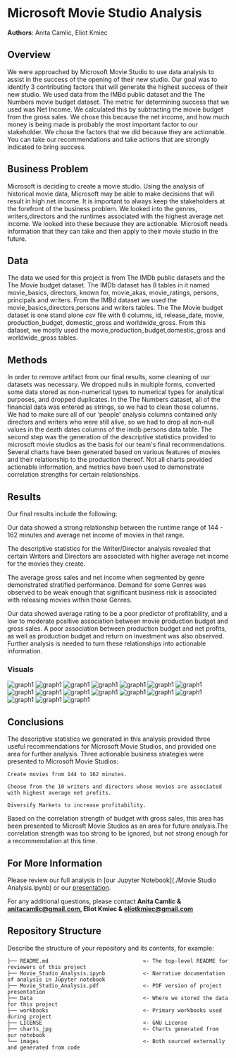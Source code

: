 # Microsoft Movie Studio Analysis

**Authors**: Anita Camlic, Eliot Kmiec

## Overview

We were approached by Microsoft Movie Studio to use data analysis to assist in the success of the opening of their new studio. Our goal was to identify 3 contributing factors that will generate the highest success of their new studio. We used data from the IMBd public dataset and the The Numbers movie budget dataset. The metric for determining success that we used was Net Income. We calculated this by subtracting the movie budget from the gross sales. We chose this because the net income, and how much money is being made is probably the most important factor to our stakeholder. We chose the factors that we did because they are actionable. You can take our recommendations and take actions that are strongly indicated to bring success.


## Business Problem

Microsoft is deciding to create a movie studio. Using the analysis of historical movie data, Microsoft may be able to make decisions that will result in high net income. It is important to always keep the stakeholders at the forefront of the business problem. We looked into the genres, writers,directors and the runtimes associated with the highest average net income. We looked into these because they are actionable. Microsoft needs information that they can take and then apply to their movie studio in the future.



## Data

The data we used for this project is from The IMDb public datasets and the The Movie budget dataset. The IMDb dataset has 8 tables in it named movie_basics, directors, known for, movie_akas, movie_ratings, persons, principals and writers. From the IMBd dataset we used the movie_basics,directors,persons and writers tables. The The Movie budget dataset is one stand alone csv file with 6 columns, id, release_date, movie, production_budget, domestic_gross and worldwide_gross. From this dataset, we mostly used the movie,production_budget,domestic_gross and worldwide_gross tables. 




## Methods

In order to remove artifact from our final results, some cleaning of our datasets was necessary. We dropped nulls in multiple forms, converted some data stored as non-numerical types to numerical types for analytical purposes, and dropped duplicates. In the The Numbers dataset, all of the financial data was entered as strings, so we had to clean those columns. We had to make sure all of our ‘people’ analysis columns contained only directors and writers who were still alive, so we had to drop all non-null values in the death dates columns of the imdb persons data table.
The second step was the generation of the descriptive statistics provided to microsoft movie studios as the basis for our team's final recommendations. Several charts have been generated based on various features of movies and their relationship to the production thereof. Not all charts provided actionable information, and metrics have been used to demonstrate correlation strengths for certain relationships.




## Results

Our final results include the following:

Our data showed a strong relationship between the runtime range of 144 - 162 minutes and average net income of movies in that range.

The descriptive statistics for the Writer/Director analysis revealed that certain Writers and Directors are associated with higher average net income for the movies they create.

The average gross sales and net income when segmented by genre demonstrated stratified performance. Demand for some Genres was observed to be weak enough that significant business risk is associated with releasing movies within those Genres.

Our data showed average rating to be a poor predictor of profitability, and a low to moderate positive association between movie production budget and gross sales. A poor association between production budget and net profits, as well as production budget and return on investment was also observed. Further analysis is needed to turn these relationships into actionable information.


### Visuals
![graph1](./charts_jpg/avg_gross_by_genre_multimkt.jpg)
![graph1](./charts_jpg/avg_net_by_genre_multimkt.jpg)
![graph1](./charts_jpg/budget_v_gross__global_sales_scat.jpg)
![graph1](./charts_jpg/budget_v_net_profit_scat.jpg)
![graph1](./charts_jpg/budget_v_rating_scat.jpg)
![graph1](./charts_jpg/budget_v_roi_scat.jpg)
![graph1](./charts_jpg/movie_genres_avg_domestic_gross.jpg)
![graph1](./charts_jpg/movie_genres_avg_domestic_net.jpg)
![graph1](./charts_jpg/movie_genres_avg_foreign_gross.jpg)
![graph1](./charts_jpg/movie_genres_avg_foreign_net.jpg)
![graph1](./charts_jpg/movie_genres_avg_total_gross.jpg)
![graph1](./charts_jpg/movie_genres_avg_total_net.jpg)
![graph1](./charts_jpg/rating_v_gross_global_sales_scat.jpg)
![graph1](./charts_jpg/runtime_v_total_net_sales.jpg)
![graph1](./charts_jpg/runtime_v_total_net_sales.jpg)
![graph1](./charts_jpg/top_10_directors_avg_movie_net_income.jpg)
![graph1](./charts_jpg/top_10_writers_avg_net_income.jpg)


## Conclusions
The descriptive statistics we generated in this analysis provided three useful recommendations for Microsoft Movie Studios, and provided one area for further analysis. Three actionable business strategies were presented to Microsoft Movie Studios: 

    Create movies from 144 to 162 minutes.

    Choose from the 10 writers and directors whose movies are associated with highest average net profits. 

    Diversify Markets to increase profitability.

Based on the correlation strength of budget with gross sales, this area has been presented to Microsft Movie Studios as an area for future analysis.The correlation strength was too strong to be ignored, but not strong enough for a recommendation at this time.


## For More Information

Please review our full analysis in [our Jupyter Notebook](./Movie Studio Analysis.ipynb) or our [presentation](./Movie_Studio_Analysis.pdf).

For any additional questions, please contact **Anita Camlic & anitacamlic@gmail.com, Eliot Kmiec & eliotkmiec@gmail.com**

## Repository Structure

Describe the structure of your repository and its contents, for example:

```
├── README.md                              <- The top-level README for reviewers of this project
├── Movie_Studio_Analysis.ipynb            <- Narrative documentation of analysis in Jupyter notebook
├── Movie_Studio_Analysis.pdf              <- PDF version of project presentation
├── Data                                   <- Where we stored the data for this project
├── workbooks                              <- Primary workbooks used during project
├── LICENSE                                <- GNU License
├── charts_jpg                             <- Charts generated from our notebook
└── images                                 <- Both sourced externally and generated from code
```
